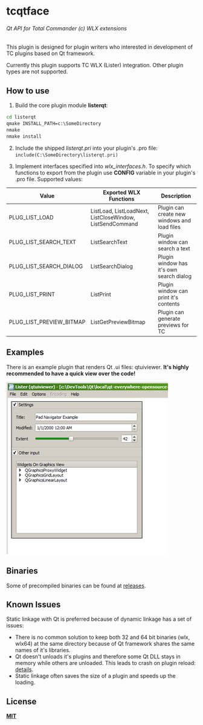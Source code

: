 # tcqtface
###### Qt API for Total Commander (c) WLX extensions

This plugin is designed for plugin writers who interested in development of TC plugins based on Qt framework.

Currently this plugin supports TC WLX (Lister) integration. Other plugin types are not supported.

## How to use
1. Build the core plugin module **listerqt**:
```bat
cd listerqt
qmake INSTALL_PATH=c:\SomeDirectory
nmake
nmake install
```

2. Include the shipped *listerqt.pri* into your plugin's .pro file:
`include(C:\SomeDirectory\listerqt.pri)`

3. Implement interfaces specified into *wlx_interfaces.h*. To specify which functions to export from the plugin
   use **CONFIG** variable in your plugin's .pro file. Supported values:

Value | Exported WLX Functions | Description
----- | ---------------------- | -----------
PLUG_LIST_LOAD | ListLoad, ListLoadNext, ListCloseWindow, ListSendCommand | Plugin can create new windows and load files
PLUG_LIST_SEARCH_TEXT | ListSearchText | Plugin window can search a text
PLUG_LIST_SEARCH_DIALOG | ListSearchDialog | Plugin window has it's own search dialog
PLUG_LIST_PRINT | ListPrint | Plugin window can print it's contents
PLUG_LIST_PREVIEW_BITMAP | ListGetPreviewBitmap | Plugin can generate previews for TC

## Examples
There is an example plugin that renders Qt .ui files: qtuiviewer. **It's highly recommended to have a quick view over the code!**

![Screenshot](/qtuiviewer/screenshot.png?raw=true)

## Binaries
Some of precompiled binaries can be found at [releases](https://github.com/a-ilin/tcqtface/releases).

## Known Issues
Static linkage with Qt is preferred because of dynamic linkage has a set of issues:
  - There is no common solution to keep both 32 and 64 bit binaries (wlx, wlx64) at the same directory because of Qt framework shares the same names of it's libraries.
  - Qt doesn't unloads it's plugins and therefore some Qt DLL stays in memory while others are unloaded. This leads to crash on plugin reload: [details](http://www.hexblog.com/?p=991).
  - Static linkage often saves the size of a plugin and speeds up the loading.

## License
[**MIT**](/LICENSE?raw=true)
